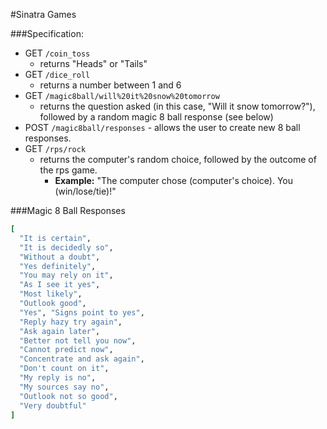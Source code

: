 #Sinatra Games

###Specification:

- GET `/coin_toss`
	- returns "Heads" or "Tails"
- GET `/dice_roll`
    - returns a number between 1 and 6
- GET `/magic8ball/will%20it%20snow%20tomorrow`
 	- returns the question asked (in this case, "Will it snow tomorrow?"), followed by a random magic 8 ball response (see below)
- POST `/magic8ball/responses`
        - allows the user to create new 8 ball responses.
- GET `/rps/rock`
	- returns the computer's random choice, followed by the outcome of the rps game.
      - __Example:__ "The computer chose (computer's choice). You (win/lose/tie)!"

###Magic 8 Ball Responses

```Ruby
[ 
  "It is certain", 
  "It is decidedly so", 
  "Without a doubt", 
  "Yes definitely",
  "You may rely on it",
  "As I see it yes",
  "Most likely",
  "Outlook good",
  "Yes", "Signs point to yes", 
  "Reply hazy try again", 
  "Ask again later",
  "Better not tell you now", 
  "Cannot predict now", 
  "Concentrate and ask again",
  "Don't count on it", 
  "My reply is no", 
  "My sources say no",
  "Outlook not so good", 
  "Very doubtful"
]
```
